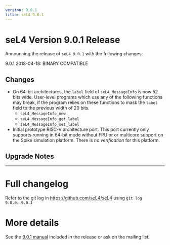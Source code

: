 ```yaml
---
version: 9.0.1
title: seL4 9.0.1
---
```


# seL4 Version 9.0.1 Release
 Announcing the release of `seL4 9.0.1` with the following changes:

9.0.1 2018-04-18: BINARY COMPATIBLE

## Changes
 * On 64-bit architectures, the `label` field of `seL4_MessageInfo` is now 52 bits wide. User-level programs
   which use any of the following functions may break, if the program relies on these functions to mask the
   `label` field to the previous width of 20 bits.
     - `seL4_MessageInfo_new`
     - `seL4_MessageInfo_get_label`
     - `seL4_MessageInfo_set_label`
 * Initial prototype RISC-V architecture port. This port currently only supports running in 64-bit mode without FPU or
   or multicore support on the Spike simulation platform. There is *no verification* for this platform.

## Upgrade Notes
---


# Full changelog
 Refer to the git log in
<https://github.com/seL4/seL4> using `git log 9.0.0..9.0.1`

# More details
 See the
[9.0.1 manual](http://sel4.systems/Info/Docs/seL4-manual-9.0.1.pdf) included in the release or ask on the mailing list!